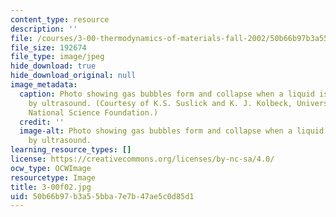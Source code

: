 ```yaml
---
content_type: resource
description: ''
file: /courses/3-00-thermodynamics-of-materials-fall-2002/50b66b97b3a55bba7e7b47ae5c0d85d1_3-00f02.jpg
file_size: 192674
file_type: image/jpeg
hide_download: true
hide_download_original: null
image_metadata:
  caption: Photo showing gas bubbles form and collapse when a liquid is energized
    by ultrasound. (Courtesy of K.S. Suslick and K. J. Kolbeck, University of Illinois;
    National Science Foundation.)
  credit: ''
  image-alt: Photo showing gas bubbles form and collapse when a liquid is energized
    by ultrasound.
learning_resource_types: []
license: https://creativecommons.org/licenses/by-nc-sa/4.0/
ocw_type: OCWImage
resourcetype: Image
title: 3-00f02.jpg
uid: 50b66b97-b3a5-5bba-7e7b-47ae5c0d85d1
---
```

